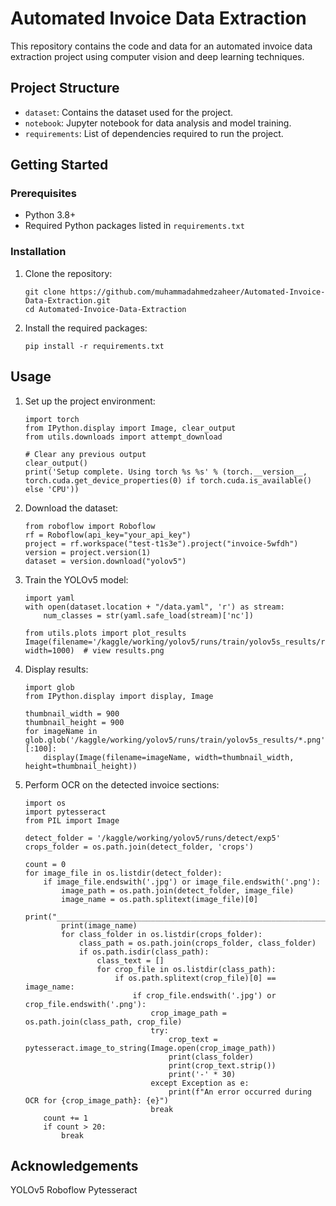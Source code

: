 # Automated Invoice Data Extraction

This repository contains the code and data for an automated invoice data extraction project using computer vision and deep learning techniques.

## Project Structure
- `dataset`: Contains the dataset used for the project.
- `notebook`: Jupyter notebook for data analysis and model training.
- `requirements`: List of dependencies required to run the project.

## Getting Started

### Prerequisites
- Python 3.8+
- Required Python packages listed in `requirements.txt`

### Installation

1. Clone the repository:
   ```
   git clone https://github.com/muhammadahmedzaheer/Automated-Invoice-Data-Extraction.git
   cd Automated-Invoice-Data-Extraction

2. Install the required packages:
   ```
   pip install -r requirements.txt

## Usage

1. Set up the project environment:
   ```
   import torch
   from IPython.display import Image, clear_output
   from utils.downloads import attempt_download

   # Clear any previous output
   clear_output()
   print('Setup complete. Using torch %s %s' % (torch.__version__, torch.cuda.get_device_properties(0) if torch.cuda.is_available() else 'CPU'))

2. Download the dataset:
   ```
   from roboflow import Roboflow
   rf = Roboflow(api_key="your_api_key")
   project = rf.workspace("test-t1s3e").project("invoice-5wfdh")
   version = project.version(1)
   dataset = version.download("yolov5")

3. Train the YOLOv5 model:
   ```
   import yaml
   with open(dataset.location + "/data.yaml", 'r') as stream:
       num_classes = str(yaml.safe_load(stream)['nc'])

   from utils.plots import plot_results
   Image(filename='/kaggle/working/yolov5/runs/train/yolov5s_results/results.png', width=1000)  # view results.png

4. Display results:
   ```
   import glob
   from IPython.display import display, Image

   thumbnail_width = 900
   thumbnail_height = 900
   for imageName in glob.glob('/kaggle/working/yolov5/runs/train/yolov5s_results/*.png')[:100]:
       display(Image(filename=imageName, width=thumbnail_width, height=thumbnail_height))

5. Perform OCR on the detected invoice sections:
   ```
   import os
   import pytesseract
   from PIL import Image

   detect_folder = '/kaggle/working/yolov5/runs/detect/exp5'
   crops_folder = os.path.join(detect_folder, 'crops')

   count = 0
   for image_file in os.listdir(detect_folder):
       if image_file.endswith('.jpg') or image_file.endswith('.png'):
           image_path = os.path.join(detect_folder, image_file)
           image_name = os.path.splitext(image_file)[0]
           print("_____________________________________________________________")
           print(image_name)
           for class_folder in os.listdir(crops_folder):
               class_path = os.path.join(crops_folder, class_folder)
               if os.path.isdir(class_path):
                   class_text = []
                   for crop_file in os.listdir(class_path):
                       if os.path.splitext(crop_file)[0] == image_name:
                           if crop_file.endswith('.jpg') or crop_file.endswith('.png'):
                               crop_image_path = os.path.join(class_path, crop_file)
                               try:
                                   crop_text = pytesseract.image_to_string(Image.open(crop_image_path))
                                   print(class_folder)
                                   print(crop_text.strip())
                                   print('-' * 30)
                               except Exception as e:
                                   print(f"An error occurred during OCR for {crop_image_path}: {e}")
                               break
       count += 1
       if count > 20:
           break

## Acknowledgements
   YOLOv5
   Roboflow
   Pytesseract
